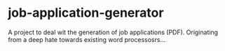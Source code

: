 # job-application-generator
A project to deal wit the generation of job applications (PDF). Originating from a deep hate towards existing word processosrs...
